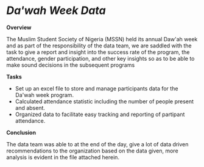 
# *Da'wah Week Data*
**Overview**

The Muslim Student Society of Nigeria (MSSN) held its annual Daw'ah week and as part of the responsibility of the data team, we are saddled with the task to give a report and insight into the success rate of the program, the attendance, gender participation, and other key insights so as to be able to make sound decisions in the subsequent programs

**Tasks**


* Set up an excel file to store and manage participants data for the Da'wah week program.
* Calculated attendance statistic including the number of people present and absent.
* Organized data to facilitate easy tracking and reporting of partipant attendance.

**Conclusion**

The data team was able to at the end of the day, give a lot of data driven recommendations to the organization based on the data given, more analysis is evident in the file attached herein.
